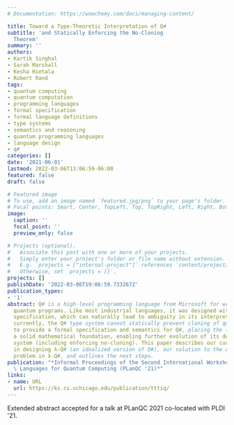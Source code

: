 ```yaml
---
# Documentation: https://wowchemy.com/docs/managing-content/

title: Toward a Type-Theoretic Interpretation of Q#
subtitle: 'and Statically Enforcing the No-Cloning
  Theorem'
summary: ''
authors:
- Kartik Singhal
- Sarah Marshall
- Kesha Hietala
- Robert Rand
tags:
- quantum computing
- quantum computation
- programming languages
- formal specification
- formal language definitions
- type systems
- semantics and reasoning
- quantum programming languages
- language design
- q#
categories: []
date: '2021-06-01'
lastmod: 2022-03-06T13:06:59-06:00
featured: false
draft: false

# Featured image
# To use, add an image named `featured.jpg/png` to your page's folder.
# Focal points: Smart, Center, TopLeft, Top, TopRight, Left, Right, BottomLeft, Bottom, BottomRight.
image:
  caption: ''
  focal_point: ''
  preview_only: false

# Projects (optional).
#   Associate this post with one or more of your projects.
#   Simply enter your project's folder or file name without extension.
#   E.g. `projects = ["internal-project"]` references `content/project/deep-learning/index.md`.
#   Otherwise, set `projects = []`.
projects: []
publishDate: '2022-03-06T19:06:59.733267Z'
publication_types:
- '1'
abstract: Q# is a high-level programming language from Microsoft for writing and running
  quantum programs. Like most industrial languages, it was designed without a formal
  specification, which can naturally lead to ambiguity in its interpretation. Further,
  currently, the Q# type system cannot statically prevent cloning of qubits. We aim
  to provide a formal specification and semantics for Q#, placing the language on
  a solid mathematical foundation, enabling further evolution of its design and type
  system (including enforcing no-cloning). This paper describes our current progress
  in designing λ-Q# (an idealized version of Q#), our solution to the qubit cloning
  problem in λ-Q#, and outlines the next steps.
publication: "*Informal Proceedings of the Second International Workshop on Programming\
  \ Languages for Quantum Computing (PLanQC '21)*"
links:
- name: URL
  url: https://ks.cs.uchicago.edu/publication/tttiq/
---
```

Extended abstract accepted for a talk at PLanQC 2021 co-located with PLDI '21.
